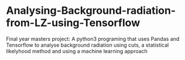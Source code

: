 # Analysing-Background-radiation-from-LZ-using-Tensorflow
Final year masters project: A python3 programing that uses Pandas and Tensorflow to analyse background radiation using cuts, a statistical likelyhood method and using a machine learning approach 
